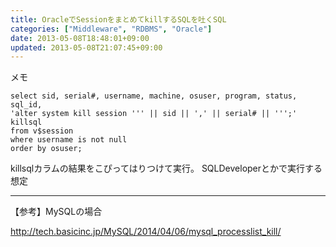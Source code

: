 ```yaml
---
title: OracleでSessionをまとめてkillするSQLを吐くSQL
categories: ["Middleware", "RDBMS", "Oracle"]
date: 2013-05-08T18:48:01+09:00
updated: 2013-05-08T21:07:45+09:00
---
```


メモ

    select sid, serial#, username, machine, osuser, program, status, sql_id,
    'alter system kill session ''' || sid || ',' || serial# || ''';' killsql
    from v$session
    where username is not null
    order by osuser;

killsqlカラムの結果をこぴってはりつけて実行。
SQLDeveloperとかで実行する想定


----------


【参考】MySQLの場合

http://tech.basicinc.jp/MySQL/2014/04/06/mysql_processlist_kill/
